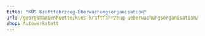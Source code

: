 ```yaml
---
title: "KÜS Kraftfahrzeug-Überwachungsorganisation"
url: /georgsmarienhuette/kues-kraftfahrzeug-ueberwachungsorganisation/
shop: Autowerkstatt
---
```

